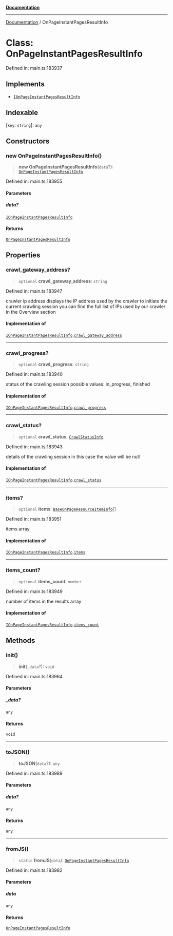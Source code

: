 [**Documentation**](../README.md)

***

[Documentation](../README.md) / OnPageInstantPagesResultInfo

# Class: OnPageInstantPagesResultInfo

Defined in: main.ts:183937

## Implements

- [`IOnPageInstantPagesResultInfo`](../interfaces/IOnPageInstantPagesResultInfo.md)

## Indexable

\[`key`: `string`\]: `any`

## Constructors

### new OnPageInstantPagesResultInfo()

> **new OnPageInstantPagesResultInfo**(`data`?): [`OnPageInstantPagesResultInfo`](OnPageInstantPagesResultInfo.md)

Defined in: main.ts:183955

#### Parameters

##### data?

[`IOnPageInstantPagesResultInfo`](../interfaces/IOnPageInstantPagesResultInfo.md)

#### Returns

[`OnPageInstantPagesResultInfo`](OnPageInstantPagesResultInfo.md)

## Properties

### crawl\_gateway\_address?

> `optional` **crawl\_gateway\_address**: `string`

Defined in: main.ts:183947

crawler ip address
displays the IP address used by the crawler to initiate the current crawling session
you can find the full list of IPs used by our crawler in the Overview section

#### Implementation of

[`IOnPageInstantPagesResultInfo`](../interfaces/IOnPageInstantPagesResultInfo.md).[`crawl_gateway_address`](../interfaces/IOnPageInstantPagesResultInfo.md#crawl_gateway_address)

***

### crawl\_progress?

> `optional` **crawl\_progress**: `string`

Defined in: main.ts:183940

status of the crawling session
possible values: in_progress, finished

#### Implementation of

[`IOnPageInstantPagesResultInfo`](../interfaces/IOnPageInstantPagesResultInfo.md).[`crawl_progress`](../interfaces/IOnPageInstantPagesResultInfo.md#crawl_progress)

***

### crawl\_status?

> `optional` **crawl\_status**: [`CrawlStatusInfo`](CrawlStatusInfo.md)

Defined in: main.ts:183943

details of the crawling session
in this case the value will be null

#### Implementation of

[`IOnPageInstantPagesResultInfo`](../interfaces/IOnPageInstantPagesResultInfo.md).[`crawl_status`](../interfaces/IOnPageInstantPagesResultInfo.md#crawl_status)

***

### items?

> `optional` **items**: [`BaseOnPageResourceItemInfo`](BaseOnPageResourceItemInfo.md)[]

Defined in: main.ts:183951

items array

#### Implementation of

[`IOnPageInstantPagesResultInfo`](../interfaces/IOnPageInstantPagesResultInfo.md).[`items`](../interfaces/IOnPageInstantPagesResultInfo.md#items)

***

### items\_count?

> `optional` **items\_count**: `number`

Defined in: main.ts:183949

number of items in the results array

#### Implementation of

[`IOnPageInstantPagesResultInfo`](../interfaces/IOnPageInstantPagesResultInfo.md).[`items_count`](../interfaces/IOnPageInstantPagesResultInfo.md#items_count)

## Methods

### init()

> **init**(`_data`?): `void`

Defined in: main.ts:183964

#### Parameters

##### \_data?

`any`

#### Returns

`void`

***

### toJSON()

> **toJSON**(`data`?): `any`

Defined in: main.ts:183989

#### Parameters

##### data?

`any`

#### Returns

`any`

***

### fromJS()

> `static` **fromJS**(`data`): [`OnPageInstantPagesResultInfo`](OnPageInstantPagesResultInfo.md)

Defined in: main.ts:183982

#### Parameters

##### data

`any`

#### Returns

[`OnPageInstantPagesResultInfo`](OnPageInstantPagesResultInfo.md)
